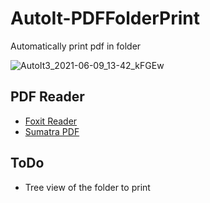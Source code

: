 # AutoIt-PDFFolderPrint

Automatically print pdf in folder

![AutoIt3_2021-06-09_13-42_kFGEw](https://user-images.githubusercontent.com/7203617/121348452-ac359680-c928-11eb-997e-31bc941b2251.png)

## PDF Reader

- [Foxit Reader](https://www.foxit.com/)
- [Sumatra PDF](https://www.sumatrapdfreader.org/)

## ToDo

- Tree view of the folder to print
